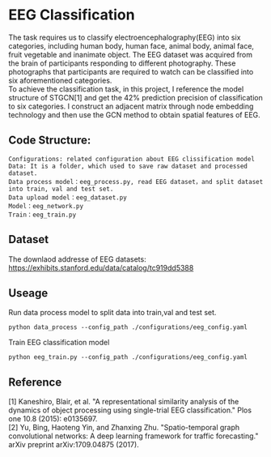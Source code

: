 # EEG Classification
  The task requires us to classify electroencephalography(EEG) into six categories, including human body, human face, animal body, animal face, fruit vegetable and inanimate object. The EEG dataset was acquired from the brain of participants responding to different photography. These photographs that participants are required to watch can be classified into six aforementioned categories.   
  To achieve the classification task, in this project, I reference the model structure of STGCN[1] and get the 42% prediction precision of classification to six categories. I construct an adjacent matrix through node embedding technology and then use the GCN method to obtain spatial features of EEG.

## Code Structure:
    Configurations: related configuration about EEG clissification model
    Data: It is a folder, which used to save raw dataset and processed dataset.
    Data process model：eeg_process.py, read EEG dataset，and split dataset into train, val and test set.
    Data upload model：eeg_dataset.py 
    Model：eeg_network.py
    Train：eeg_train.py

## Dataset
   The downlaod addresse of EEG datasets:  
   https://exhibits.stanford.edu/data/catalog/tc919dd5388

## Useage
   
   Run data process model to split data into train,val and test set.  
   ```
   python data_process --config_path ./configurations/eeg_config.yaml
   ```
   Train EEG classification model  
   ```
   python eeg_train.py --config_path ./configurations/eeg_config.yaml
   ```



## Reference
[1] Kaneshiro, Blair, et al. "A representational similarity analysis of the dynamics of object processing using single-trial EEG classification." Plos one 10.8 (2015): e0135697.  
[2] Yu, Bing, Haoteng Yin, and Zhanxing Zhu. "Spatio-temporal graph convolutional networks: A deep learning framework for traffic forecasting." arXiv preprint arXiv:1709.04875 (2017).
